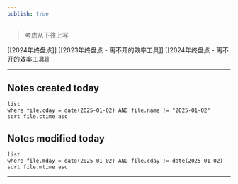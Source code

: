 ```yaml
---
publish: true
---
```


> 考虑从下往上写

[[2024年终盘点]]
[[2023年终盘点 - 离不开的效率工具]]
[[2024年终盘点 - 离不开的效率工具]]

---

## Notes created today

```dataview
list
where file.cday = date(2025-01-02) AND file.name != "2025-01-02"
sort file.ctime asc
```


## Notes modified today
```dataview
list
where file.mday = date(2025-01-02) AND file.cday != date(2025-01-02)
sort file.mtime asc
```

---